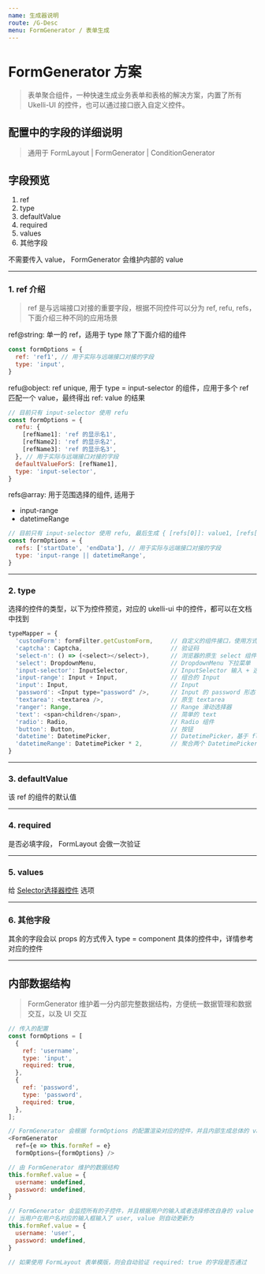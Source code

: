 ```yaml
---
name: 生成器说明
route: /G-Desc
menu: FormGenerator / 表单生成
---
```


# FormGenerator 方案

> 表单聚合组件，一种快速生成业务表单和表格的解决方案，内置了所有 Ukelli-UI 的控件，也可以通过接口嵌入自定义控件。

## 配置中的字段的详细说明

> 通用于 FormLayout | FormGenerator | ConditionGenerator

## 字段预览

1. ref
2. type
3. defaultValue
4. required
5. values
6. 其他字段

不需要传入 value， FormGenerator 会维护内部的 value

-------------

### 1. ref 介绍

> ref 是与远端接口对接的重要字段，根据不同控件可以分为 ref, refu, refs，下面介绍三种不同的应用场景

ref@string: 单一的 ref，适用于 type 除了下面介绍的组件

```js
const formOptions = {
  ref: 'ref1', // 用于实际与远端接口对接的字段
  type: 'input',
}
```

refu@object: ref unique, 用于 type = input-selector 的组件，应用于多个 ref 匹配一个 value，最终得出 ref: value 的结果

```js
// 目前只有 input-selector 使用 refu
const formOptions = {
  refu: {
    [refName1]: 'ref 的显示名1',
    [refName2]: 'ref 的显示名2',
    [refName3]: 'ref 的显示名3',
  }, // 用于实际与远端接口对接的字段
  defaultValueForS: [refName1],
  type: 'input-selector',
}
```

refs@array: 用于范围选择的组件, 适用于

- input-range
- datetimeRange

```js
// 目前只有 input-selector 使用 refu, 最后生成 { [refs[0]]: value1, [refs[1]]: value2 }
const formOptions = {
  refs: ['startDate', 'endData'], // 用于实际与远端接口对接的字段
  type: 'input-range || datetimeRange',
}
```

-------------

### 2. type

选择的控件的类型，以下为控件预览，对应的 ukelli-ui 中的控件，都可以在文档中找到

```js static
typeMapper = {
  'customForm': formFilter.getCustomForm,     // 自定义的组件接口，使用方式参考 FormLayout
  'captcha': Captcha,                         // 验证码
  'select-n': () => (<select></select>),      // 浏览器的原生 select 组件
  'select': DropdownMenu,                     // DropdownMenu 下拉菜单
  'input-selector': InputSelector,            // InputSelector 输入 + 选择器
  'input-range': Input + Input,               // 组合的 Input
  'input': Input,                             // Input
  'password': <Input type="password" />,      // Input 的 password 形态
  'textarea': <textarea />,                   // 原生 textarea
  'ranger': Range,                            // Range 滑动选择器
  'text': <span>children</span>,              // 简单的 text
  'radio': Radio,                             // Radio 组件
  'button': Button,                           // 按钮
  'datetime': DatetimePicker,                 // DatetimePicker，基于 flatpickr 的日期选择器
  'datetimeRange': DatetimePicker * 2,        // 聚合两个 DatetimePicker 的组件
}
```

-------------

### 3. defaultValue

该 ref 的组件的默认值

-------------

### 4. required

是否必填字段， FormLayout 会做一次验证

-------------

### 5. values

给 [Selector选择器控件](/DropdownMenu) 选项

-------------

### 6. 其他字段

其余的字段会以 props 的方式传入 type = component 具体的控件中，详情参考对应的控件

-------------

## 内部数据结构

> FormGenerator 维护着一分内部完整数据结构，方便统一数据管理和数据交互，以及 UI 交互

```js
// 传入的配置
const formOptions = [
  {
    ref: 'username',
    type: 'input',
    required: true,
  },
  {
    ref: 'password',
    type: 'password',
    required: true,
  },
];

// FormGenerator 会根据 formOptions 的配置渲染对应的控件，并且内部生成总体的 value 结构
<FormGenerator
  ref={e => this.formRef = e}
  formOptions={formOptions} />

// 由 FormGenerator 维护的数据结构
this.formRef.value = {
  username: undefined,
  password: undefined,
}

// FormGenerator 会监控所有的子控件，并且根据用户的输入或者选择修改自身的 value
// 当用户在用户名对应的输入框输入了 user, value 则自动更新为
this.formRef.value = {
  username: 'user',
  password: undefined,
}

// 如果使用 FormLayout 表单模版，则会自动验证 required: true 的字段是否通过
```